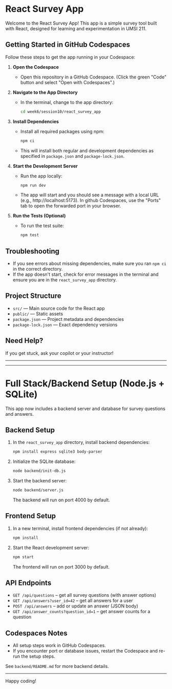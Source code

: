 # React Survey App

Welcome to the React Survey App! This app is a simple survey tool built with React, designed for learning and experimentation in UMSI 211.

## Getting Started in GitHub Codespaces

Follow these steps to get the app running in your Codespace:

1. **Open the Codespace**
   - Open this repository in a GitHub Codespace. (Click the green "Code" button and select "Open with Codespaces".)

2. **Navigate to the App Directory**
   - In the terminal, change to the app directory:
     ```sh
     cd week6/session10/react_survey_app
     ```

3. **Install Dependencies**
   - Install all required packages using npm:
     ```sh
     npm ci
     ```
   - This will install both regular and development dependencies as specified in `package.json` and `package-lock.json`.

4. **Start the Development Server**
    - Run the app locally:
       ```sh
       npm run dev
       ```
    - The app will start and you should see a message with a local URL (e.g., http://localhost:5173). In github Codespaces, use the "Ports" tab to open the forwarded port in your browser.

5. **Run the Tests (Optional)**
   - To run the test suite:
     ```sh
     npm test
     ```

## Troubleshooting
- If you see errors about missing dependencies, make sure you ran `npm ci` in the correct directory.
- If the app doesn't start, check for error messages in the terminal and ensure you are in the `react_survey_app` directory.

## Project Structure
- `src/` — Main source code for the React app
- `public/` — Static assets
- `package.json` — Project metadata and dependencies
- `package-lock.json` — Exact dependency versions

## Need Help?
If you get stuck, ask your copilot or your instructor!

---

---

# Full Stack/Backend Setup (Node.js + SQLite)

This app now includes a backend server and database for survey questions and answers.

## Backend Setup
1. In the `react_survey_app` directory, install backend dependencies:
   ```sh
   npm install express sqlite3 body-parser
   ```
2. Initialize the SQLite database:
   ```sh
   node backend/init-db.js
   ```
3. Start the backend server:
   ```sh
   node backend/server.js
   ```
   The backend will run on port 4000 by default.

## Frontend Setup
1. In a new terminal, install frontend dependencies (if not already):
   ```sh
   npm install
   ```
2. Start the React development server:
   ```sh
   npm start
   ```
   The frontend will run on port 3000 by default.

## API Endpoints
- `GET /api/questions` – get all survey questions (with answer options)
- `GET /api/answers?user_id=42` – get all answers for a user
- `POST /api/answers` – add or update an answer (JSON body)
- `GET /api/answer_counts?question_id=1` – get answer counts for a question

## Codespaces Notes
- All setup steps work in GitHub Codespaces.
- If you encounter port or database issues, restart the Codespace and re-run the setup steps.

See `backend/README.md` for more backend details.

---
Happy coding!
